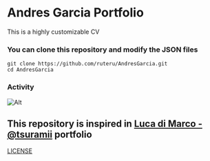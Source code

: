 # Andres Garcia Portfolio

This is a highly customizable CV
### You can clone this repository and modify the JSON files

```
git clone https://github.com/ruteru/AndresGarcia.git 
cd AndresGarcia
```

### Activity
![Alt](https://repobeats.axiom.co/api/embed/86f34989e92da0c1807b6285d798af164cf1c520.svg "Repobeats analytics image")


## This repository is inspired in [Luca di Marco - @tsuramii](https://tsuramii.github.io/online-cv/) portfolio


[LICENSE](LICENSE)